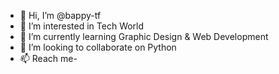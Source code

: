 - 👋 Hi, I’m @bappy-tf
- 👀 I’m interested in Tech World
- 🌱 I’m currently learning Graphic Design & Web Development
- 💞️ I’m looking to collaborate on Python
- 📫 Reach me- 
